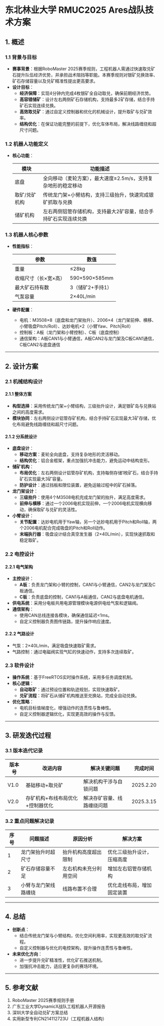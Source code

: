 # 东北林业大学 RMUC2025 Ares战队技术方案

## 1. 概述

### 1.1 背景与目标

- **赛事背景**：根据RoboMaster 2025赛季规则，工程机器人需通过快速取兑矿石提升队伍经济优势，并承担战术阻挡等职能。本赛季规则对银矿兑换效率、矿石存储容量以及兑矿精准性提出更高要求。
- **设计目标**：
  - **经济保障**：实现4分钟内完成4枚银矿全自动取兑，确保前期经济优势。
  - **高容错储矿**：设计左右两侧矿石存储机构，支持最多2矿存储，结合手持矿石实现连续兑换。
  - **高效取兑矿**：通过自定义控制器和优化的机械设计，提升取矿与兑矿效率。
  - **结构优化**：在保证功能完整的前提下，优化车体布局，解决线路缠绕和超尺寸问题。

### 1.2 机器人功能定义

- **核心功能**：

  | 模块          | 功能描述                                                     |
  | ------------- | ------------------------------------------------------------ |
  | 底盘          | 全向移动（麦轮方案），最大速度≥2.5m/s，支持复杂地形的稳定移动 |
  | 取矿/兑矿机构 | 传统龙门架+小臂结构，支持三级抬升，快速完成银矿抓取与兑换    |
  | 储矿机构      | 左右两侧铝管存储机构，支持最大2矿容量，结合手持矿石实现连续兑换 |

### 1.3 机器人核心参数

- **性能指标**：

  | 参数                 | 数值             |
  | -------------------- | ---------------- |
  | 重量                 | ≤28kg            |
  | 收缩尺寸（长×宽×高） | 590×590×585mm    |
  | 最大矿石持有数       | 3（储矿2+手持1） |
  | 气泵容量             | 2×40L/min        |

- **硬件配置**：

  - 电机：M3508×8（底盘和龙门架抬升）、2006×4（龙门架前伸、横移、小臂吸盘Pitch/Roll）、达妙电机×2（小臂Yaw、Pitch|Roll）
  - 控制板：A板（龙门架和小臂控制）、C板（底盘控制）
  - 通信架构：A板CAN1与小臂通信，A板CAN2与龙门架及C板CAN1通信，C板CAN2与底盘通信

---

## 2. 设计方案

### 2.1 机械结构设计

#### 2.1.1 整体方案

- **构型选择**：采用传统龙门架+小臂结构，三级抬升设计，满足银矿岛与兑换站之间的高度需求。
- **模块协同**：左右两侧设计铝管存矿机构，结合手持矿石实现最大3矿存储，优化布局避免线路缠绕和超尺寸问题。

#### 2.1.2 分系统设计

- **底盘设计**：
  - **移动方案**：麦轮全向底盘，支持复杂地形的灵活移动。
  - **结构优化**：铝合金框架，重点加强抗冲击能力，避免运动中结构变形。
- **储矿机构**：
  - **布局优化**：左右两侧设计铝管存矿机构，支持每侧存储1枚矿石，结合手持矿石实现最大3矿容量。
  - **防护设计**：通过挡板和限位装置，避免运输过程中的矿石掉落。
- **龙门架设计**：
  - **三级抬升**：使用4个M3508电机完成龙门架的抬升，满足高度需求。
  - **前伸与横移**：通过一个2006电机实现前伸，一个2006电机实现横向移动，确保取矿与兑矿的灵活性。
- **小臂设计**：
  - **关节配置**：达妙电机用于Yaw轴，另一个达妙电机用于Pitch和Roll轴，两个2006电机配合完成吸盘的Pitch和Roll动作。
  - **末端执行器**：吸盘设计结合真空发生器（2×40L/min），实现快速抓取和稳定取矿。

### 2.2 电控设计

#### 2.2.1 电气架构

- **主控设计**：
  - **A板**：负责龙门架和小臂的控制，CAN1与小臂通信，CAN2与龙门架及C板通信。
  - **C板**：负责底盘的控制，CAN1与A板通信，CAN2与底盘电机通信。
- **供电系统**：采用分电板共用电源管理模块电源供电给气泵和逻辑阀。
- **通信架构**：
  - 使用CAN总线连接各模块，确保通信延迟<1ms。
  - 自定义控制器负责图传链路，提升操作响应速度。

#### 2.2.2 气路设计

- 气泵：2×40L/min，满足吸盘快速取矿需求。
- 气路控制：通过电磁阀实现气缸的快速动作，支持多次连续取矿。

### 2.3 软件设计

- **操作系统**：基于FreeRTOS实时操作系统，采用多任务调度机制。
- **核心逻辑**：
  - **自动取矿**：通过预设位置和轨迹规划，实现快速取矿。
  - **兑矿流程**：将矿石从储矿机构推送至兑换站，完成全自动兑换。
- **优化策略**：
  - 电机目标值梯度化，增强动作的连贯性与鲁棒性。
  - 自定义控制器逻辑优化，实现更高效的操作与反馈。

---

## 3. 研发迭代过程

### 3.1 版本迭代记录

| 版本号 | 改进内容                         | 解决关键问题               | 完成时间  |
| ------ | -------------------------------- | -------------------------- | --------- |
| V1.0   | 基础移动+取兑矿                  | 解决机构干涉与自锁问题     | 2025.2.20 |
| V2.0   | 存矿机构+布线布局优化+控制器优化 | 解决存矿容量、线路缠绕问题 | 2025.3.15 |

### 3.2 重点问题解决记录

| 序号 | 问题描述             | 原因分析               | 解决方案                   |
| ---- | -------------------- | ---------------------- | -------------------------- |
| 1    | 龙门架抬升时超尺寸   | 抬升机构高度超出限制   | 优化三级抬升设计，压缩高度 |
| 2    | 矿石存储容量不足     | 左右机构未充分利用空间 | 增加左右铝管存储机构       |
| 3    | 小臂与龙门架线路缠绕 | 线路布置不合理         | 优化走线布局，增加固定装置 |

---

## 4. 总结

- **创新点**：
  - 结合传统龙门架与小臂结构，优化空间利用率，实现更高效的取兑矿流程。
  - 自定义控制器与优化的电控架构，提升操作连贯性与鲁棒性。
- **未来优化方向**：
  - 进一步提升兑矿精准性，优化矿石推送机制。
  - 加强抗冲击能力，适应更复杂的赛场环境。

---

## 5. 参考文献

1. RoboMaster 2025赛季规则手册
2. 广东工业大学DynamicX战队工程机器人开源报告
3. 深圳大学全自动兑矿方案总结
4. 实用新型专利CN214112723U（工程机器人结构）
